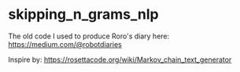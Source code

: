 # skipping_n_grams_nlp
The old code I used to produce Roro's diary here: https://medium.com/@robotdiaries

Inspire by: https://rosettacode.org/wiki/Markov_chain_text_generator
